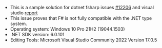 - This is a sample solution for dotnet fsharp issues [#12206](https://github.com/dotnet/fsharp/issues/12206) and visual studio [report](https://developercommunity.visualstudio.com/t/f-fs0001-cant-implementing-a-generic-interface-def/1549582)
- This issue proves that F# is not fully compatible with the .NET type system.
- Operating system: Windows 10 Pro 21H2 (19044.1503)
- .NET SDK version: 6.0.101
- Editing Tools: Microsoft Visual Studio Community 2022 Version 17.0.5

